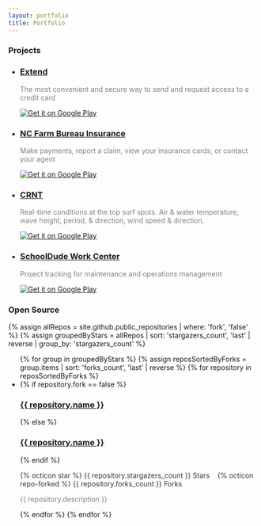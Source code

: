 ```yaml
---
layout: portfolio
title: Portfolio
---
```

<!-- Play Store -->
<h3 class="portfolio-header">Projects</h3>
<ul id="portfolio-list">
  <li>
    <div class="project-item">
      <div class="project-item-image" style="background-color: rgba(88,183,154,1)"></div>
      <h3 class="project-item-header"><a href="https://play.google.com/store/apps/details?id=com.paywithextend.extend">Extend</a></h3>
      <div class="project-item-footer">
        <p style="opacity: 0.54">
          The most convenient and secure way to send and request access to a credit card
        </p>
      </div>
      <div class="project-item-play-store-badge">
        <a href='https://play.google.com/store/apps/details?id=com.paywithextend.extend'>
          <img alt='Get it on Google Play' src='https://play.google.com/intl/en_us/badges/images/generic/en_badge_web_generic.png'/>
        </a>
      </div>
    </div>
  </li>
  <li>
    <div class="project-item">
      <div class="project-item-image" style="background-color: rgba(117,21,38,1)"></div>
      <h3 class="project-item-header"><a href="https://play.google.com/store/apps/details?id=com.ncfbins.android">NC Farm Bureau Insurance</a></h3>
      <div class="project-item-footer">
        <p style="opacity: 0.54">
          Make payments, report a claim, view your insurance cards, or contact your agent
        </p>
      </div>
      <div class="project-item-play-store-badge">
        <a href='https://play.google.com/store/apps/details?id=com.ncfbins.android'>
          <img alt='Get it on Google Play' src='https://play.google.com/intl/en_us/badges/images/generic/en_badge_web_generic.png'/>
        </a>
      </div>
    </div>
  </li>
  <li>
    <div class="project-item">
      <div class="project-item-image" style="background-color: rgba(85,159,196,1)"></div>
      <h3 class="project-item-header"><a href="https://play.google.com/store/apps/details?id=com.smashingboxes.crnt">CRNT</a></h3>
      <div class="project-item-footer">
        <p style="opacity: 0.54">
          Real-time conditions at the top surf spots. Air & water temperature, wave height, period, & direction, wind speed & direction.
        </p>
      </div>
      <div class="project-item-play-store-badge">
        <a href='https://play.google.com/store/apps/details?id=com.smashingboxes.crnt'>
          <img alt='Get it on Google Play' src='https://play.google.com/intl/en_us/badges/images/generic/en_badge_web_generic.png'/>
        </a>
      </div>
    </div>
  </li>
  <li>
    <div class="project-item">
      <div class="project-item-image" style="background-color: rgba(83,114,144,1)"></div>
      <h3 class="project-item-header"><a href="https://play.google.com/store/apps/details?id=com.smashingboxes.dudesolutions.schooldude">SchoolDude Work Center</a></h3>
      <div class="project-item-footer">
        <p style="opacity: 0.54">
          Project tracking for maintenance and operations management
        </p>
      </div>
      <div class="project-item-play-store-badge">
        <a href='https://play.google.com/store/apps/details?id=com.smashingboxes.dudesolutions.schooldude'>
          <img alt='Get it on Google Play' src='https://play.google.com/intl/en_us/badges/images/generic/en_badge_web_generic.png'/>
        </a>
      </div>
    </div>
  </li>
</ul>

<!-- Open Source -->
<h3 class="portfolio-header">Open Source</h3>
{% assign allRepos = site.github.public_repositories | where: 'fork', 'false' %}
{% assign groupedByStars = allRepos | sort: 'stargazers_count', 'last' | reverse | group_by: 'stargazers_count' %}
<ul id="github-list">
{% for group in groupedByStars %}
  {% assign reposSortedByForks = group.items | sort: 'forks_count', 'last' | reverse %}
  {% for repository in reposSortedByForks %}
    <li>
      <div class="project-item">
        <div class="project-item-image"></div>
        {% if repository.fork == false %}
      	    <h3 class="project-item-header"><a href="{{ repository.html_url }}">{{ repository.name }}</a></h3>
        {% else %}
      	    <h3 class="project-item-header"><a href="{{ repository.html_url }}">{{ repository.name }}</a></h3>
        {% endif %}
        <div class="project-item-footer">
          <p style="opacity: 0.87"> <!-- Clean this up -->
            {% octicon star %} {{ repository.stargazers_count }} Stars &nbsp;&nbsp;&nbsp;{% octicon repo-forked %} {{ repository.forks_count }} Forks
          </p>
          <p style="opacity: 0.54">
            {{ repository.description }}
          </p>
        </div>
        <!-- <div class="project-item-action-bar">
          <button class="project-item-button">VIEW</button>
        </div> -->
      </div>
    </li>
  {% endfor %}
{% endfor %}
</ul>

<!-- http://codepen.io/ettrics/pen/Jdjdzp -->
<!-- http://codepen.io/mistkaes/pen/EjQzxy -->
<!-- https://github.com/Shopify/liquid/wiki/Liquid-for-Designers -->
<!-- Consider adding "star repo url" with button see docs for "starred_url" at https://developer.github.com/v3/repos/#list-organization-repositories -->
<!-- Consider adding an indicator if it is owned by someone else and it was a forked project for external contribution -->
